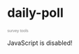 # daily-poll
<script type="text/javascript" src="http://www.easypolls.net/ext/scripts/emPoll.js?p=5e93c98ee4b09a2d524ce3eb"></script><a class="OPP-powered-by" href="http://www.objectplanet.com/opinio/" style="text-decoration:none;"><div style="font: 9px arial; color: gray;">survey tools</div></a>
<noscript>JavaScript is disabled!</noscript>
